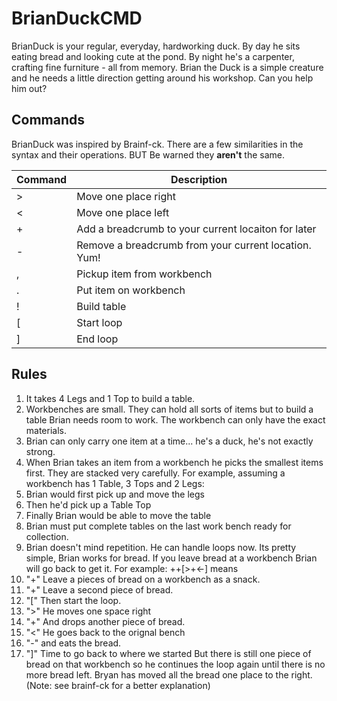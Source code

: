 # BrianDuckCMD
BrianDuck is your regular, everyday, hardworking duck.  By day he sits eating bread and looking cute at the pond.  By night he's a carpenter, crafting fine furniture - all from memory.  Brian the Duck is a simple creature and he needs a little direction getting around his workshop.  Can you help him out?

## Commands
BrianDuck was inspired by Brainf-ck.  There are a few similarities in the syntax and their operations.  BUT Be warned they **aren't** the same.

Command | Description |
--- | --- |
> | Move one place right
< | Move one place left
+ | Add a breadcrumb to your current locaiton for later
- | Remove a breadcrumb from your current location.  Yum!
, | Pickup item from workbench
. | Put item on workbench
! | Build table
[ | Start loop
] | End loop

## Rules
1. It takes 4 Legs and 1 Top to build a table.
2. Workbenches are small.   They can hold all sorts of items but to build a table Brian needs room to work.  The workbench can only have the exact materials.
3. Brian can only carry one item at a time... he's a duck, he's not exactly strong.
4. When Brian takes an item from a workbench he picks the smallest items first.  They are stacked very carefully.  For example, assuming  a workbench has 1 Table, 3 Tops and 2 Legs:
  1.  Brian would first pick up and move the legs
  2. Then he'd pick up a Table Top
  3. Finally Brian would be able to move the table
5. Brian must put complete tables on the last work bench ready for collection.
6. Brian doesn't mind repetition.  He can handle loops now.  Its pretty simple, Brian works for bread.  If you leave bread at a workbench Brian will go back to get it.  For example: ++[>+<-] means
  1. "+" Leave a pieces of bread on a workbench as a snack.
  2. "+" Leave a second piece of bread.
  3. "[" Then start the loop.  
  4.  ">" He moves one space right
  5. "+" And drops another piece of bread. 
  9. "<" He goes back to the orignal bench
  10. "-" and eats the bread. 
  11. "]" Time to go back to where we started But there is still one piece of bread on that workbench so he continues the loop again until there is no more bread left.  Bryan has moved all the bread one place to the right. (Note: see brainf-ck for a better explanation)
